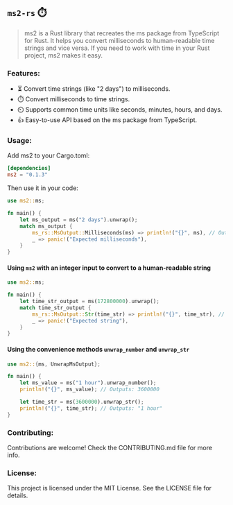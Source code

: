 ## `ms2-rs` ⏱️
> ms2 is a Rust library that recreates the ms package from TypeScript for Rust. It helps you convert milliseconds to human-readable time strings and vice versa. If you need to work with time in your Rust project, ms2 makes it easy.

### Features:
- ⏳ Convert time strings (like "2 days") to milliseconds.
- ⏱️ Convert milliseconds to time strings.
- ⏲️ Supports common time units like seconds, minutes, hours, and days.
- 👍 Easy-to-use API based on the ms package from TypeScript.

### Usage:
Add ms2 to your Cargo.toml:

```toml
[dependencies]
ms2 = "0.1.3"
```

Then use it in your code:

```rust
use ms2::ms;

fn main() {
    let ms_output = ms("2 days").unwrap();
    match ms_output {
        ms_rs::MsOutput::Milliseconds(ms) => println!("{}", ms), // Outputs: 172800000
        _ => panic!("Expected milliseconds"),
    }
}
```

#### Using `ms2` with an integer input to convert to a human-readable string

```rust
use ms2::ms;

fn main() {
    let time_str_output = ms(172800000).unwrap();
    match time_str_output {
        ms_rs::MsOutput::Str(time_str) => println!("{}", time_str), // Outputs: "2 days"
        _ => panic!("Expected string"),
    }
}
```

#### Using the convenience methods `unwrap_number` and `unwrap_str`

```rust
use ms2::{ms, UnwrapMsOutput};

fn main() {
    let ms_value = ms("1 hour").unwrap_number();
    println!("{}", ms_value); // Outputs: 3600000

    let time_str = ms(3600000).unwrap_str();
    println!("{}", time_str); // Outputs: "1 hour"    
}

```

### Contributing:
Contributions are welcome! Check the CONTRIBUTING.md file for more info.

### License:
This project is licensed under the MIT License. See the LICENSE file for details.
